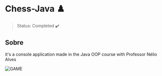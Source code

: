 <h1>Chess-Java ♟️</h1>

> Status: Completed ✔️

## Sobre
<p>it's a console application made in the Java OOP course with Professor Nélio Alves<br>
</p>

![GAME](https://github.com/OlaLeonardoAmaral/assets/blob/main/game.gif)
